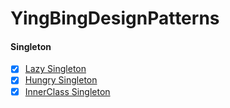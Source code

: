 # YingBingDesignPatterns
#### Singleton 
- [x] [Lazy Singleton](/src/main/java/com/yingbing/designpatterns/LazySingletonTest.java)
- [x] [Hungry Singleton](/src/main/java/com/yingbing/designpatterns/HungrySingletonTest.java)
- [x] [InnerClass Singleton](/src/main/java/com/yingbing/designpatterns/InnerClassSingletonTest.java)